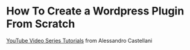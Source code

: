 # How To Create a Wordpress Plugin From Scratch

[YouTube Video Series Tutorials](https://www.youtube.com/watch?v=nbF4hWJ1hJA&list=PLriKzYyLb28kR_CPMz8uierDWC2y3znI2&index=11) from Alessandro Castellani

